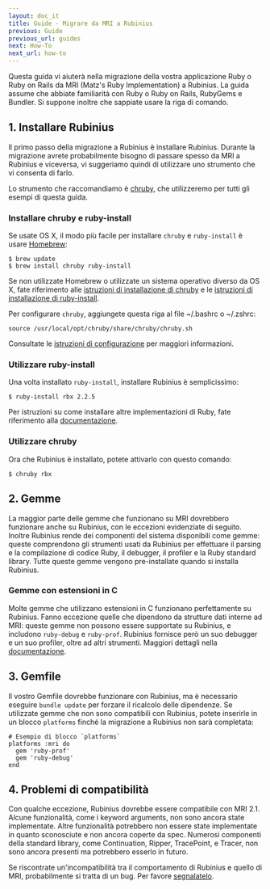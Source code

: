 ```yaml
---
layout: doc_it
title: Guide - Migrare da MRI a Rubinius
previous: Guide
previous_url: guides
next: How-To
next_url: how-to
---
```


Questa guida vi aiuterà nella migrazione della vostra applicazione Ruby o Ruby
on Rails da MRI (Matz's Ruby Implementation) a Rubinius. La guida assume che
abbiate familiarità con Ruby o Ruby on Rails, RubyGems e Bundler. Si suppone
inoltre che sappiate usare la riga di comando.

## 1. Installare Rubinius

Il primo passo della migrazione a Rubinius è installare Rubinius. Durante la
migrazione avrete probabilmente bisogno di passare spesso da MRI a Rubinius e
viceversa, vi suggeriamo quindi di utilizzare uno strumento che vi consenta di
farlo.

Lo strumento che raccomandiamo è
[chruby](https://github.com/postmodern/chruby), che utilizzeremo per tutti gli
esempi di questa guida.

### Installare chruby e ruby-install

Se usate OS X, il modo più facile per installare `chruby` e `ruby-install` è
usare [Homebrew](https://github.com/Homebrew/homebrew):

    $ brew update
    $ brew install chruby ruby-install

Se non utilizzate Homebrew o utilizzate un sistema operativo diverso da OS X,
fate riferimento alle [istruzioni di installazione di
chruby](https://github.com/postmodern/chruby#install) e le [istruzioni di
installazione di
ruby-install](https://github.com/postmodern/ruby-install#install).

Per configurare `chruby`, aggiungete questa riga al file ~/.bashrc o ~/.zshrc:

    source /usr/local/opt/chruby/share/chruby/chruby.sh

Consultate le [istruzioni di
configurazione](https://github.com/postmodern/chruby#configuration) per
maggiori informazioni.

### Utilizzare ruby-install

Una volta installato `ruby-install`, installare Rubinius è semplicissimo:

    $ ruby-install rbx 2.2.5

Per istruzioni su come installare altre implementazioni di Ruby, fate
riferimento alla
[documentazione](https://github.com/postmodern/ruby-install#synopsis).

### Utilizzare chruby

Ora che Rubinius è installato, potete attivarlo con questo comando:

    $ chruby rbx

## 2. Gemme

La maggior parte delle gemme che funzionano su MRI dovrebbero funzionare anche
su Rubinius, con le eccezioni evidenziate di seguito. Inoltre Rubinius rende
dei componenti del sistema disponibili come gemme: queste comprendono gli
strumenti usati da Rubinius per effettuare il parsing e la compilazione di
codice Ruby, il debugger, il profiler e la Ruby standard library. Tutte queste
gemme vengono pre-installate quando si installa Rubinius.

### Gemme con estensioni in C

Molte gemme che utilizzano estensioni in C funzionano perfettamente su
Rubinius. Fanno eccezione quelle che dipendono da strutture dati interne ad
MRI: queste gemme non possono essere supportate su Rubinius, e includono
`ruby-debug` e `ruby-prof`. Rubinius fornisce però un suo debugger e un suo
profiler, oltre ad altri strumenti. Maggiori dettagli nella
[documentazione](http://rubinius.com/doc/en/tools/).

## 3. Gemfile

Il vostro Gemfile dovrebbe funzionare con Rubinius, ma è necessario eseguire
`bundle update` per forzare il ricalcolo delle dipendenze. Se utilizzate gemme
che non sono compatibili con Rubinius, potete inserirle in un blocco
`platforms` finché la migrazione a Rubinius non sarà completata:

    # Esempio di blocco `platforms`
    platforms :mri do
      gem 'ruby-prof'
      gem 'ruby-debug'
    end

## 4. Problemi di compatibilità

Con qualche eccezione, Rubinius dovrebbe essere compatibile con MRI 2.1. Alcune
funzionalità, come i keyword arguments, non sono ancora state implementate.
Altre funzionalità potrebbero non essere state implementate in quanto
sconosciute e non ancora coperte da spec. Numerosi componenti della
standard library, come Continuation, Ripper, TracePoint, e Tracer, non sono
ancora presenti ma potrebbero esserlo in futuro.

Se riscontrate un'incompatibilità tra il comportamento di Rubinius e quello di
MRI, probabilmente si tratta di un bug. Per favore
[segnalatelo](https://github.com/rubinius/rubinius/issues).
